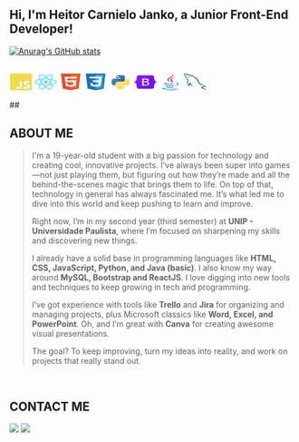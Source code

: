 ## Hi, I'm Heitor Carnielo Janko, a Junior Front-End Developer!


[![Anurag's GitHub stats](https://github-readme-stats.vercel.app/api?username=HelloBigBoi124&show_icons=true&theme=radical)](https://github.com/HelloBigBoi124/github-readme-stats)

<div style="display: inline_block"><br>
  <img align="center" alt="Heitor-Js" height="30" width="40" src="https://raw.githubusercontent.com/devicons/devicon/master/icons/javascript/javascript-plain.svg">
  <img align="center" alt="Heitor-React" height="30" width="40" src="https://raw.githubusercontent.com/devicons/devicon/master/icons/react/react-original.svg">
  <img align="center" alt="Heitor-HTML" height="30" width="40" src="https://raw.githubusercontent.com/devicons/devicon/master/icons/html5/html5-original.svg">
  <img align="center" alt="Heitor-CSS" height="30" width="40" src="https://raw.githubusercontent.com/devicons/devicon/master/icons/css3/css3-original.svg">
  <img align="center" alt="Heitor-Python" height="30" width="40" src="https://raw.githubusercontent.com/devicons/devicon/master/icons/python/python-original.svg">
  <img align="center" alt="Heitor-Bootstrap" height="30" width="40" src="https://raw.githubusercontent.com/devicons/devicon/master/icons/bootstrap/bootstrap-original.svg">
  <img align="center" alt="Heitor-Java" height="30" width="40" src="https://raw.githubusercontent.com/devicons/devicon/master/icons/java/java-original.svg">
  <img align="center" alt="Heitor-Java" height="30" width="40" src="https://raw.githubusercontent.com/devicons/devicon/master/icons/mysql/mysql-original.svg">
</div><br>
##
 
<div>
  <h2>ABOUT ME</h2>
  <blockquote>
  I'm a 19-year-old student with a big passion for technology and creating cool, innovative projects. I've always been super into games—not just playing them, but figuring out how they’re made and all the behind-the-scenes magic that brings them to life. On top of that, technology in general has always fascinated me. It’s what led me to dive into this world and keep pushing to learn and improve.
  
  Right now, I’m in my second year (third semester) at **UNIP - Universidade Paulista**, where I’m focused on sharpening my skills and discovering new things.
  
  I already have a solid base in programming languages like **HTML, CSS, JavaScript, Python, and Java (basic)**. I also know my way around **MySQL, Bootstrap and ReactJS**. I love digging into new tools and techniques to keep growing in tech and programming.
  
  I’ve got experience with tools like **Trello** and **Jira** for organizing and managing projects, plus Microsoft classics like **Word, Excel, and PowerPoint**. Oh, and I’m great with **Canva** for creating awesome visual presentations. 
  
  The goal? To keep improving, turn my ideas into reality, and work on projects that really stand out.
  </blockquote>
</div><br>
<div> 
  <h2>CONTACT ME</h2>
<!--   <a href="https://instagram.com/heitorjanko" target="_blank"><img src="https://img.shields.io/badge/-Instagram-%23E4405F?style=for-the-badge&logo=instagram&logoColor=white" target="_blank"></a> -->
<!--   <a href="https://www.twitch.tv/rafaballerinii" target="_blank"><img src="https://img.shields.io/badge/Twitch-9146FF?style=for-the-badge&logo=twitch&logoColor=white" target="_blank"></a> -->
<!--   <a href="https://discord.gg/wagxzStdcR" target="_blank"><img src="https://img.shields.io/badge/Discord-7289DA?style=for-the-badge&logo=discord&logoColor=white" target="_blank"></a>  -->
  <a href = "mailto:heitorcarnielo@gmail.com"><img src="https://img.shields.io/badge/-Gmail-%23333?style=for-the-badge&logo=gmail&logoColor=white" target="_blank"></a>
  <a href="https://www.linkedin.com/in/heitor-carnielo-janko-873bb1348/" target="_blank"><img src="https://img.shields.io/badge/-LinkedIn-%230077B5?style=for-the-badge&logo=linkedin&logoColor=white" target="_blank"></a>
</div>
